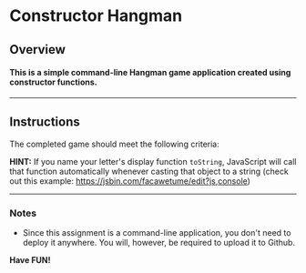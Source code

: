 # Constructor Hangman

## Overview

#### This is a simple command-line Hangman game application created using constructor functions.
- - -
## Instructions

The completed game should meet the following criteria:



**HINT:** If you name your letter's display function `toString`, JavaScript will call that function automatically whenever casting that object to a string (check out this example: https://jsbin.com/facawetume/edit?js,console)

- - -

### Notes

* Since this assignment is a command-line application, you don't need to deploy it anywhere. You will, however, be required to upload it to Github.



**Have FUN!**

